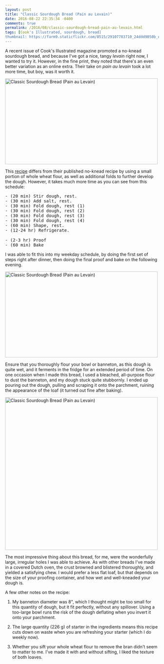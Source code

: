 ```yaml
---
layout: post
title: "Classic Sourdough Bread (Pain au Levain)"
date: 2016-08-22 22:35:34 -0400
comments: true
permalink: /2016/08/classic-sourdough-bread-pain-au-levain.html
tags: [Cook's Illustrated, sourdough, bread]
thumbnail: https://farm9.staticflickr.com/8515/29107783710_24ddd9050b_q.jpg
---
```


A recent issue of Cook's Illustrated magazine promoted a no-knead sourdough
bread, and because I've got a nice, tangy _levain_ right now, I wanted
to try it. However, in the fine print, they noted that there's an even
better variation as an online extra. Their take on _pain au levain_ took a lot
more time, but boy, was it worth it.

<a data-flickr-embed="true"  href="https://www.flickr.com/photos/gnuf/29396069315/in/dateposted/" title="Classic Sourdough Bread (Pain au Levain)"><img src="https://c4.staticflickr.com/9/8407/29396069315_8dd5ff8ebc.jpg" width="500" height="281" alt="Classic Sourdough Bread (Pain au Levain)"></a><script async src="//embedr.flickr.com/assets/client-code.js" charset="utf-8"></script>

This [recipe](https://www.cooksillustrated.com/recipes/9082-classic-sourdough-bread-pain-au-levain) 
differs from their published no-knead recipe by using a small portion of whole wheat
flour, as well as additional folds to further develop the dough. However, it takes much more
time as you can see from this schedule:

<pre>
- (20 min) Stir dough, rest.
- (30 min) Add salt, rest.
- (30 min) Fold dough, rest (1)
- (30 min) Fold dough, rest (2)
- (30 min) Fold dough, rest (3)
- (30 min) Fold dough, rest (4)
- (60 min) Shape, rest.
- (12-24 hr) Refrigerate.

- (2-3 hr) Proof
- (60 min) Bake
</pre>

I was able to fit this into my weekday schedule, by doing the first set of steps right after dinner,
then doing the final proof and bake on the following evening.

<a data-flickr-embed="true"  href="https://www.flickr.com/photos/gnuf/29396069315/in/photostream/" title="Classic Sourdough Bread (Pain au Levain)"><img src="https://c4.staticflickr.com/9/8407/29396069315_8dd5ff8ebc.jpg" width="500" height="281" alt="Classic Sourdough Bread (Pain au Levain)"></a><script async src="//embedr.flickr.com/assets/client-code.js" charset="utf-8"></script>

Ensure that you thoroughly flour your bowl or banneton, as this dough is quite wet, and it ferments in
the fridge for an extended period of time. On one occasion when I made this bread, I used a bleached,
all-purpose flour to dust the banneton, and my dough stuck quite stubbornly. I ended up pouring out the dough,
pulling and scraping it onto the parchment, ruining the appearance of the loaf (it turned out fine after baking). 

<a data-flickr-embed="true"  href="https://www.flickr.com/photos/gnuf/29107783710/in/photostream/" title="Classic Sourdough Bread (Pain au Levain)"><img src="https://c7.staticflickr.com/9/8515/29107783710_24ddd9050b.jpg" width="500" height="500" alt="Classic Sourdough Bread (Pain au Levain)"></a><script async src="//embedr.flickr.com/assets/client-code.js" charset="utf-8"></script>

The most impressive thing about this bread, for me, were the wonderfully large, irregular holes I was able to 
achieve. As with other breads I've made in a covered Dutch oven, the crust browned and blistered thoroughly,
and yielded a satisfying chew. I would prefer a less flat loaf, but that depends on the size of your proofing
container, and how wet and well-kneaded your dough is. 

A few other notes on the recipe: 

1. My banneton diameter was 8", which I thought might be too small for this quantity of dough, but it fit perfectly,
without any spillover. Using a too-large bowl runs the risk of the dough deflating when you invert it onto your
parchment.

1. The large quantity (226 g) of starter in the ingredients means this recipe cuts down on waste when you are
refreshing your starter (which I do weekly now).

1. Whether you sift your whole wheat flour to remove the bran didn't seem to matter to me. I've made it with and
without sifting, I liked the texture of both loaves.
